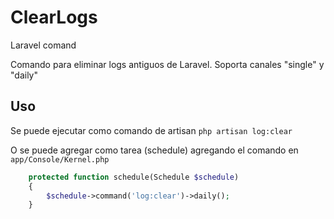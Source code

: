 # ClearLogs
Laravel comand 

Comando para eliminar logs antiguos de Laravel. Soporta canales "single" y "daily" 

## Uso
Se puede ejecutar como comando de artisan `php artisan log:clear`

O se puede agregar como tarea (schedule) agregando el comando en `app/Console/Kernel.php`

``` php
    protected function schedule(Schedule $schedule)
    {
        $schedule->command('log:clear')->daily();
    }
```
